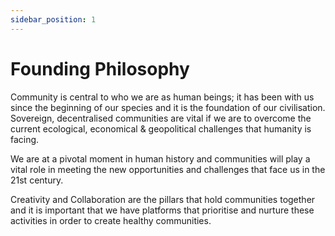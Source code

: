 ```yaml
---
sidebar_position: 1
---
```


# Founding Philosophy

Community is central to who we are as human beings; it has been with us since the beginning of our species and it is the foundation of our civilisation. Sovereign, decentralised communities are vital if we are to overcome the current ecological, economical & geopolitical challenges that humanity is facing.

We are at a pivotal moment in human history and communities will play a vital role in meeting the new opportunities and challenges that face us in the 21st century.

Creativity and Collaboration are the pillars that hold communities together and it is important that we have platforms that prioritise and nurture these activities in order to create healthy communities.

<!-- Healthy and strong communities are the foundation to a healthy humanity.

Community is the product of creativity and collaboration.

Increasing threats of censorship, surveillance, and control are undermining the ability of communities to thrive.

Responsibility for the use of technological power. It can destroy our societies or help us thrive. -->
